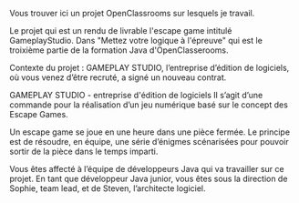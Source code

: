 Vous trouver ici un projet OpenClassrooms sur lesquels je travail.

Le projet qui est un rendu de livrable l'escape game intitulé GameplayStudio.
Dans "Mettez votre logique à l'épreuve" qui est le troixième partie de la formation Java d'OpenClasserooms.

Contexte du projet :
GAMEPLAY STUDIO, l’entreprise d’édition de logiciels, où vous venez d’être recruté, a signé un nouveau contrat.

GAMEPLAY STUDIO - entreprise d'édition de logiciels
Il s’agit d’une commande pour la réalisation d’un jeu numérique basé sur le concept des Escape Games.

Un escape game se joue en une heure dans une pièce fermée. 
Le principe est de résoudre, en équipe, une série d’énigmes scénarisées pour pouvoir sortir de la pièce dans le temps imparti.

Vous êtes affecté à l’équipe de développeurs Java qui va travailler sur ce projet. 
En tant que développeur Java junior, vous êtes sous la direction de Sophie, team lead, et de Steven, l’architecte logiciel.